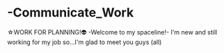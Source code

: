 # -Communicate_Work
☆WORK FOR PLANNING!👽
-Welcome to my spaceline!-
I'm new and still working for my job so...I'm glad to meet you guys (all)
